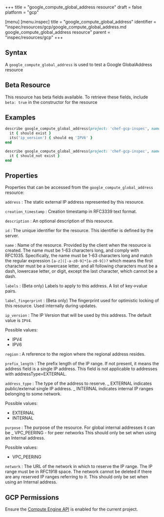 +++
title = "google_compute_global_address resource"
draft = false
platform = "gcp"

[menu]
  [menu.inspec]
    title = "google_compute_global_address"
    identifier = "inspec/resources/gcp/google_compute_global_address.md google_compute_global_address resource"
    parent = "inspec/resources/gcp"
+++

## Syntax

A `google_compute_global_address` is used to test a Google GlobalAddress resource

## Beta Resource

This resource has beta fields available. To retrieve these fields, include `beta: true` in the constructor for the resource

## Examples

```ruby
describe google_compute_global_address(project: 'chef-gcp-inspec', name: 'inspec-gcp-global-address') do
  it { should exist }
  its('ip_version') { should eq 'IPV6' }
end

describe google_compute_global_address(project: 'chef-gcp-inspec', name: 'nonexistent') do
  it { should_not exist }
end
```

## Properties

Properties that can be accessed from the `google_compute_global_address` resource:

`address`
: The static external IP address represented by this resource.

`creation_timestamp`
: Creation timestamp in RFC3339 text format.

`description`
: An optional description of this resource.

`id`
: The unique identifier for the resource. This identifier is defined by the server.

`name`
: Name of the resource. Provided by the client when the resource is created. The name must be 1-63 characters long, and comply with RFC1035. Specifically, the name must be 1-63 characters long and match the regular expression `[a-z]([-a-z0-9]*[a-z0-9])?` which means the first character must be a lowercase letter, and all following characters must be a dash, lowercase letter, or digit, except the last character, which cannot be a dash.

`labels`
: (Beta only) Labels to apply to this address. A list of key->value pairs.

`label_fingerprint`
: (Beta only) The fingerprint used for optimistic locking of this resource. Used internally during updates.

`ip_version`
: The IP Version that will be used by this address. The default value is `IPV4`.

  Possible values:

  - IPV4
  - IPV6

`region`
: A reference to the region where the regional address resides.

`prefix_length`
: The prefix length of the IP range. If not present, it means the address field is a single IP address. This field is not applicable to addresses with addressType=EXTERNAL.

`address_type`
: The type of the address to reserve. _ EXTERNAL indicates public/external single IP address. _ INTERNAL indicates internal IP ranges belonging to some network.

  Possible values:

  - EXTERNAL
  - INTERNAL

`purpose`
: The purpose of the resource. For global internal addresses it can be _ VPC_PEERING - for peer networks This should only be set when using an Internal address.

  Possible values:

  - VPC_PEERING

`network`
: The URL of the network in which to reserve the IP range. The IP range must be in RFC1918 space. The network cannot be deleted if there are any reserved IP ranges referring to it. This should only be set when using an Internal address.

## GCP Permissions

Ensure the [Compute Engine API](https://console.cloud.google.com/apis/library/compute.googleapis.com/) is enabled for the current project.
